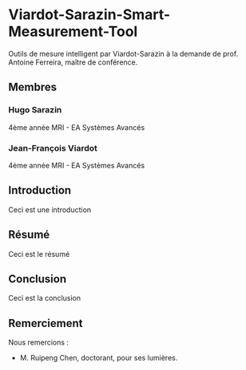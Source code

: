 # Viardot-Sarazin-Smart-Measurement-Tool
Outils de mesure intelligent par Viardot-Sarazin
à la demande de prof. Antoine Ferreira, maître de conférence.

## Membres
### Hugo Sarazin
4ème année MRI - EA Systèmes Avancés
### Jean-François Viardot
4ème année MRI - EA Systèmes Avancés

## Introduction
Ceci est une introduction

## Résumé
Ceci est le résumé

## Conclusion
Ceci est la conclusion

## Remerciement
Nous remercions :
 - M. Ruipeng Chen, doctorant, pour ses lumières.
